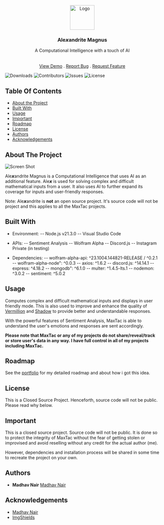 <br/>
<p align="center">
  <a href="https://github.com/theoneandonlyshadow/Alexandrite-Magnus">
    <img src="images/logo.png" alt="Logo" width="80" height="80">
  </a>

  <h3 align="center">Ale𝙭andrite Magnus</h3>

  <p align="center">
    A Computational Intelligence with a touch of AI
    <br/>
    <br/>
    <br/>
    <a href="https://github.com/theoneandonlyshadow/Alexandrite-Magnus">View Demo</a>
    .
    <a href="https://github.com/theoneandonlyshadow/Alexandrite-Magnus/issues">Report Bug</a>
    .
    <a href="https://github.com/theoneandonlyshadow/Alexandrite-Magnus/issues">Request Feature</a>
  </p>
</p>

![Downloads](https://img.shields.io/github/downloads/theoneandonlyshadow/Alexandrite-Magnus/total) ![Contributors](https://img.shields.io/github/contributors/ShaanCoding/ReadME-Generator?color=dark-green) ![Issues](https://img.shields.io/github/issues/ShaanCoding/ReadME-Generator) ![License](https://img.shields.io/github/license/ShaanCoding/ReadME-Generator) 

## Table Of Contents

* [About the Project](#about-the-project)
* [Built With](#built-with)
* [Usage](#usage)
* [Important](#important)
* [Roadmap](#roadmap)
* [License](#license)
* [Authors](#authors)
* [Acknowledgements](#acknowledgements)

## About The Project

![Screen Shot](images/screenshot.png)

Ale𝙭andrite Magnus is a Computational Intelligence that uses AI as an additional feature. Ale𝙭 is used for solving complex and difficult mathematical inputs from a user. It also uses AI to further expand its coverage for inputs and user-friendly responses.

Note: Ale𝙭andrite is **not** an open source project. It's source code will not be project and this applies to all the MaxTac projects.

## Built With

- Environment:
-- Node.js v21.3.0
-- Visual Studio Code

- APIs:
-- Sentiment Analysis
-- Wolfram Alpha
-- Discord.js
-- Instagram Private (in testing)

- Dependencies:
-- wolfram-alpha-api: ^23.1004.144821-RELEASE / ^0.2.1
-- wolfram-alpha-node": ^0.0.3
-- axios: ^1.6.2
-- discord.js: ^14.14.1
-- express: ^4.18.2
-- mongodb": ^6.1.0
-- multer: ^1.4.5-lts.1
-- nodemon: ^3.0.2
-- sentiment: ^5.0.2

## Usage

Computes complex and difficult mathematical inputs and displays in user friendly mode. This is also used to improve and enhance the quality of [Vermillion](https://github.com/theoneandonlyshadow/Scarlett-Vermillion/) and [Shadow](https://github.com/theoneandonlyshado/Maximus-Shadow/) to provide better and understandable responses.

With the powerful features of Sentiment Analysis, MaxTac is able to understand the user's emotions and responses are sent accordingly.

**Please note that MaxTac or any of my projects do not share/reveal/track or store user's data in any way. I have full control in all of my projects including MaxTac.**

## Roadmap

See the [portfolio](https://theoneandonlyshadow.github.io/madhav.github.io/) for my detailed roadmap and about how i got this idea.

## License

This is a Closed Source Project. Henceforth, source code will not be public. Please read why below.

## Important

This is a closed source project. Source code will not be public. It is done so to protect the integrity of MaxTac without the fear of getting stolen or improvised and avoid reselling without any credit for the actual author (me).

However, dependencies and installation process will be shared in some time to recreate the project on your own.

## Authors

* **Madhav Nair** [Madhav Nair](https://github.com/theoneandonlyshadow/)

## Acknowledgements

* [Madhav Nair](https://github.com/theoneandonlyshadow/)
* [ImgShields](https://shields.io/)
